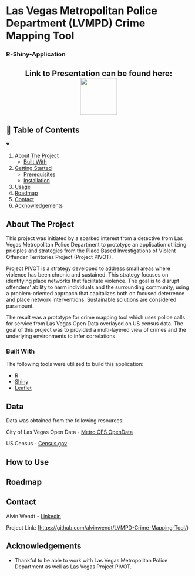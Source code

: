 # Las Vegas Metropolitan Police Department (LVMPD) Crime Mapping Tool 
### R-Shiny-Application


<h2 align="center"> Link to Presentation can be found here:<a href="https://1drv.ms/p/s!Ai47h8zVN0kbh6U6u-AFkMyx0E6pqw?e=jh6Ecc">  <img src="https://user-images.githubusercontent.com/70002987/121709186-e70d0b00-ca9d-11eb-9ccb-45b89bdc4a4d.jpg" width="100" />
</a>
  
</p>
</div>

## 📝 Table of Contents
<details open="open">
  <summary></summary>
  <ol>
    <li>
      <a href="#about-the-project">About The Project</a>
      <ul>
        <li><a href="#built-with">Built With</a></li>
      </ul>
    </li>
    <li>
      <a href="#getting-started">Getting Started</a>
      <ul>
        <li><a href="#prerequisites">Prerequisites</a></li>
        <li><a href="#installation">Installation</a></li>
      </ul>
    </li>
    <li><a href="#How to Use">Usage</a></li>
    <li><a href="#roadmap">Roadmap</a></li>
    <li><a href="#contact">Contact</a></li>
    <li><a href="#acknowledgements">Acknowledgements</a></li>
  </ol>
</details>



<!-- ABOUT THE PROJECT -->
## About The Project
This project was initiated by a sparked interest from a detective from Las Vegas Metropolitan Police Department to prototype an application utilizing priciples and strategies from the Place Based Investigations of Violent Offender Territories Project (Project PIVOT).

Project PIVOT is a strategy developed to address small areas where violence has been chronic and sustained.  This strategy focuses on identifying place networks that facilitate violence.  The goal is to disrupt offenders’ ability to harm individuals and the surrounding community, using a problem-oriented approach that capitalizes both on focused deterrence and place network interventions.  Sustainable solutions are considered paramount.

The result was a prototype for crime mapping tool which uses police calls for service from Las Vegas Open Data overlayed on US census data. 
The goal of this project was to provided a multi-layered view of crimes and the underlying environments to infer correlations.

### Built With

The following tools were utilized to build this application:
* [R](https://www.r-project.org/)
* [Shiny](https://shiny.rstudio.com/)
* [Leaflet](https://rstudio.github.io/leaflet/)

## Data

Data was obtained from the following resources:

City of Las Vegas Open Data - [Metro CFS OpenData](https://opendataportal-lasvegas.opendata.arcgis.com/datasets/metro-cfs-opendata/data?orderBy=Event_Date)

US Census - [Census.gov](https://www.census.gov/data.html)

## How to Use

## Roadmap



## Contact

Alvin Wendt - [Linkedin](https://www.linkedin.com/in/alvinwendt/)

Project Link: [https://github.com/alvinwendt/LVMPD-Crime-Mapping-Tool/)

## Acknowledgements
* Thankful to be able to work with Las Vegas Metropolitan Police Department as well as Las Vegas Project PIVOT.
